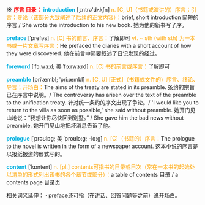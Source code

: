 ☀ <font color="red">**序言 目录：**</font>
<font color="sky blue">**introduction**</font> [͵ɪntrə'dʌkʃn] 
<font color="orange">n. [C, U]（书籍或演讲的）序言；引言；导论（该部分大致阐述了后续的正文内容）：</font>brief, short introduction 简短的序言 / She wrote the introduction to his new book. 她为他的新书写了序。
           
<font color="sky blue">**preface**</font> [ˈprefəs]
<font color="orange">n. [C] 书的前言、序言：</font>了解即可 <font color="orange">vt. ~ sth (with sth) 为一本书或一片文章写序言：</font>He prefaced the diaries with a short account of how they were discovered. 他在前言中简要叙述了日记发现的经过。
           
<font color="sky blue">**foreword**</font> [ˈfɔ:wɜ:d; 美 ˈfɔ:rwɜ:rd]
<font color="orange">n. [C] 书的前言或序言：</font>了解即可
           
<font color="sky blue">**preamble**</font> [priˈæmbl; ˈpri:æmbl]
<font color="orange">n. [C, U] [正式]（书籍或文件的）序言、绪论、导言；开场白：</font>The aims of the treaty are stated in its preamble. 条约的宗旨已在序言中说明。/ The controversy has arisen over the text of the preamble to the unification treaty. 针对统一条约的序文出现了争论。/ 'I would like you to return to the villa as soon as possible,' she said without preamble. 她开门见山地说：“我想让你尽快回到别墅。” / She gave him the bad news without preamble. 她开门见山地把坏消息告诉了他。
           
<font color="sky blue">**prologue**</font> [ˈprəʊlɒg; 美 ˈproʊlɔ:g; -lɑ:g]
<font color="orange">n. [C]（书籍的）序言：</font>The prologue to the novel is written in the form of a newspaper account. 这本小说的序言是以报纸报道的形式写的。

<font color="sky blue">**content**</font> [ˈkɒntent] 
<font color="orange">n. [pl.] contents可指书的目录或目次（常在一本书的起始处以清单的形式列出该书的各个章节或部分）：</font>a table of contents 目录 / a contents page 目录页

相关词义延伸：
· preface还可指（在讲话、回答问题等之前）说开场白。
